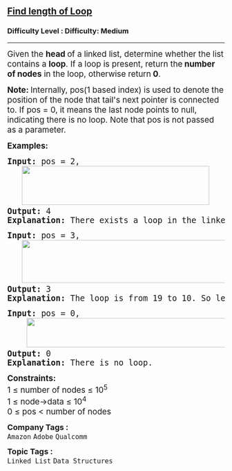 <h2><a href="https://www.geeksforgeeks.org/problems/find-length-of-loop/1">Find length of Loop</a></h2><h3>Difficulty Level : Difficulty: Medium</h3><hr><div class="problems_problem_content__Xm_eO" bis_skin_checked="1"><p><span style="font-size: 14pt;">Given the <strong>head </strong>of a linked list, determine whether the list contains a <strong>loop</strong>. If a loop is present,&nbsp;return the<strong> number of nodes</strong>&nbsp;in the loop, otherwise&nbsp;return<strong> 0</strong>.</span></p>
<p><span style="font-size: 14pt;"><strong>Note: </strong>Internally, pos(1 based index) is used to denote the position of the node that tail's next pointer is connected to. If pos = 0, it means the last node points to null, indicating there is no loop. Note that pos is not passed as a parameter.</span></p>
<p><span style="font-size: 14pt;"><strong>Examples:</strong></span></p>
<pre><span style="font-size: 14pt;"><strong>Input: </strong>pos = 2,<br> &nbsp; <img src="https://media.geeksforgeeks.org/img-practice/prod/addEditProblem/904501/Web/Other/blobid0_1756186026.webp" width="434" height="90"><strong>
Output: </strong>4<strong>
Explanation: </strong>There exists a loop in the linked list and the length of the loop is 4.<br></span></pre>
<pre><span style="font-size: 14pt;"><strong>Input: </strong>pos = 3,<br>   <img src="https://media.geeksforgeeks.org/img-practice/prod/addEditProblem/904501/Web/Other/blobid0_1756128118.webp" width="478" height="99">
<strong>Output:</strong> 3
<strong>Explanation: </strong>The loop is from 19 to 10. So length of loop is 19 → 33 → 10 = 3.</span></pre>
<pre><span style="font-size: 14pt;"><strong>Input: </strong>pos = 0,<br>    <img src="https://media.geeksforgeeks.org/img-practice/prod/addEditProblem/904501/Web/Other/blobid1_1756128178.webp" width="512" height="68"><br><strong>Output: </strong>0<strong>
Explanation: </strong>There is no loop.<br></span></pre>
<p><span style="font-size: 14pt;"><strong>Constraints:</strong><br>1 ≤ number of nodes ≤ 10<sup>5</sup><sup><br></sup>1 ≤ node-&gt;data ≤ 10<sup>4</sup><br>0 ≤ pos &lt; number of nodes</span></p></div><p><span style=font-size:18px><strong>Company Tags : </strong><br><code>Amazon</code>&nbsp;<code>Adobe</code>&nbsp;<code>Qualcomm</code>&nbsp;<br><p><span style=font-size:18px><strong>Topic Tags : </strong><br><code>Linked List</code>&nbsp;<code>Data Structures</code>&nbsp;